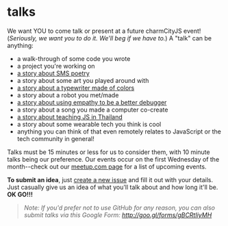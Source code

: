 # talks

We want YOU to come talk or present at a future charmCityJS event! (_Seriously, we want you to do it. We'll beg if we have to._) A "talk" can be anything:

- a walk-through of some code you wrote
- a project you're working on
- [a story about SMS poetry](https://github.com/charmCityJs/talks/issues/21)
- a story about some art you played around with
- [a story about a typewriter made of colors](https://github.com/charmCityJs/talks/issues/33)
- a story about a robot you met/made
- [a story about using empathy to be a better debugger](https://github.com/charmCityJs/talks/issues/64)
- a story about a song you made a computer co-create
- [a story about teaching JS in Thailand](https://github.com/charmCityJs/talks/issues/56)
- a story about some wearable tech you think is cool
- anything you can think of that even remotely relates to JavaScript or the tech community in general!

Talks must be 15 minutes or less for us to consider them, with 10 minute talks being our preference. Our events occur on the first Wednesday of the month--check out our [meetup.com page](http://www.meetup.com/charmcityjs) for a list of upcoming events.

**To submit an idea**, just [create a new issue](https://github.com/charmCityJs/talks/issues/new) and fill it out with your details. Just casually give us an idea of what you'll talk about and how long it'll be. **OK GO!!!**

> _Note: If you'd prefer not to use GitHub for any reason, you can also submit talks via this Google Form: http://goo.gl/forms/gBCRtIiyMH_
